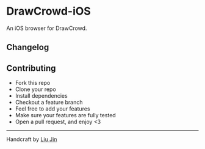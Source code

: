 # DrawCrowd-iOS
An iOS browser for DrawCrowd.

## Changelog

## Contributing
- Fork this repo
- Clone your repo
- Install dependencies
- Checkout a feature branch
- Feel free to add your features
- Make sure your features are fully tested
- Open a pull request, and enjoy <3

---
Handcraft by [Liu Jin](https://github.com/coolzilj)
